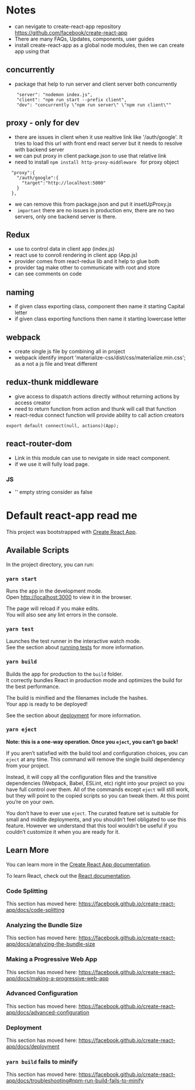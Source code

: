 # Notes

- can nevigate to create-react-app repository https://github.com/facebook/create-react-app
- There are many FAQs, Updates, components, user guides
- install create-react-app as a global node modules, then we can create app using that

## concurrently 
- package that help to run server and client server both concurrently
~~~
	"server": "nodemon index.js",
	"client": "npm run start --prefix client",
	"dev": "concurrently \"npm run server\" \"npm run client\""
~~~

## proxy - only for dev
- there are issues in client when it use realtive link like '/auth/google'. It tries to load this url with front end react server but it needs to resolve with backend server
- we can put proxy in client package.json to use that relative link
- need to install ```npm install http-proxy-middleware ``` for proxy object
~~~
  "proxy":{
    "/auth/google":{
      "target":"http://localhost:5000"
    }
  },
~~~
- we can remove this from package.json and put it insetUpProxy.js
- ``` important``` there are no issues in production env, there are no two servers, only one backend server is there.

## Redux
- use to control data in client app (index.js)
- react use to conroll rendering in client app (App.js)
- provider comes from react-redux lib and it help to glue both
- provider tag make other to communicate with root and store
- can see comments on code


## naming
- if given class exporting class, component then name it starting Capital letter
- if given class exporting functions then name it starting lowercase letter

## webpack 
- create single js file by combining all in project
- webpack identify import 'materialize-css/dist/css/materialize.min.css'; as a not a js file and treat different

## redux-thunk middleware
- give access to dispatch actions directly without returning actions by access creator
- need to return function from action and thunk will call that function
- react-redux connect function will provide ability to call action creators

~~~
export default connect(null, actions)(App);
~~~

## react-router-dom
- Link in this module can use to nevigate in side react component. 
- if we use <a> it will fully load page.


### JS
- '' empty string consider as false


# Default react-app read me 

This project was bootstrapped with [Create React App](https://github.com/facebook/create-react-app).

## Available Scripts

In the project directory, you can run:

### `yarn start`

Runs the app in the development mode.<br />
Open [http://localhost:3000](http://localhost:3000) to view it in the browser.

The page will reload if you make edits.<br />
You will also see any lint errors in the console.

### `yarn test`

Launches the test runner in the interactive watch mode.<br />
See the section about [running tests](https://facebook.github.io/create-react-app/docs/running-tests) for more information.

### `yarn build`

Builds the app for production to the `build` folder.<br />
It correctly bundles React in production mode and optimizes the build for the best performance.

The build is minified and the filenames include the hashes.<br />
Your app is ready to be deployed!

See the section about [deployment](https://facebook.github.io/create-react-app/docs/deployment) for more information.

### `yarn eject`

**Note: this is a one-way operation. Once you `eject`, you can’t go back!**

If you aren’t satisfied with the build tool and configuration choices, you can `eject` at any time. This command will remove the single build dependency from your project.

Instead, it will copy all the configuration files and the transitive dependencies (Webpack, Babel, ESLint, etc) right into your project so you have full control over them. All of the commands except `eject` will still work, but they will point to the copied scripts so you can tweak them. At this point you’re on your own.

You don’t have to ever use `eject`. The curated feature set is suitable for small and middle deployments, and you shouldn’t feel obligated to use this feature. However we understand that this tool wouldn’t be useful if you couldn’t customize it when you are ready for it.

## Learn More

You can learn more in the [Create React App documentation](https://facebook.github.io/create-react-app/docs/getting-started).

To learn React, check out the [React documentation](https://reactjs.org/).

### Code Splitting

This section has moved here: https://facebook.github.io/create-react-app/docs/code-splitting

### Analyzing the Bundle Size

This section has moved here: https://facebook.github.io/create-react-app/docs/analyzing-the-bundle-size

### Making a Progressive Web App

This section has moved here: https://facebook.github.io/create-react-app/docs/making-a-progressive-web-app

### Advanced Configuration

This section has moved here: https://facebook.github.io/create-react-app/docs/advanced-configuration

### Deployment

This section has moved here: https://facebook.github.io/create-react-app/docs/deployment

### `yarn build` fails to minify

This section has moved here: https://facebook.github.io/create-react-app/docs/troubleshooting#npm-run-build-fails-to-minify
